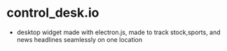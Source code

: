 # control_desk.io

- desktop widget made with electron.js, made to track stock,sports, and news headlines seamlessly on one location

